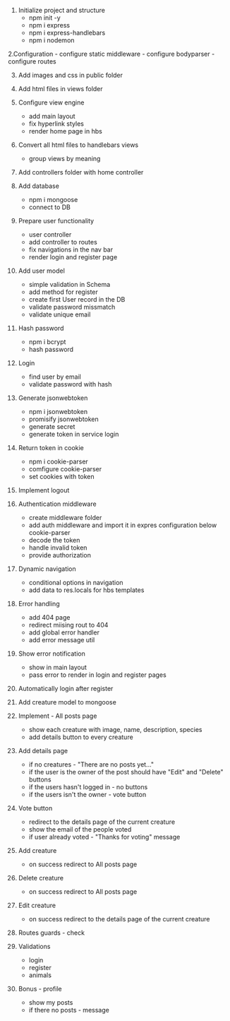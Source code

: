 1. Initialize project and structure
    - npm init -y
    - npm i express
    - npm i express-handlebars
    - npm i nodemon

2.Configuration
    - configure static middleware
    - configure bodyparser
    - configure routes

3. Add images and css in public folder
4. Add html files in views folder
5. Configure view engine
    - add main layout
    - fix hyperlink styles
    - render home page in hbs

6. Convert all html files to handlebars views
    - group views by meaning

7. Add controllers folder with home controller
8. Add database
    - npm i mongoose
    - connect to DB

9. Prepare user functionality 
    - user controller
    - add controller to routes
    - fix navigations in the nav bar
    - render login and register page

10. Add user model
    - simple validation in Schema
    - add method for register
    - create first User record in the DB
    - validate password missmatch
    - validate unique email

11. Hash password
    - npm i bcrypt
    - hash password

12. Login
    - find user by email
    - validate password with hash

13. Generate jsonwebtoken
    - npm i jsonwebtoken
    - promisify jsonwebtoken
    - generate secret
    - generate token in service login

14. Return token in cookie
    - npm i cookie-parser
    - comfigure cookie-parser
    - set cookies with token

15. Implement logout
16. Authentication middleware
    - create middleware folder
    - add auth middleware and import it in expres configuration below cookie-parser
    - decode the token
    - handle invalid token
    - provide authorization

17. Dynamic navigation
    - conditional options in navigation
    - add data to res.locals for hbs templates

18. Error handling
    - add 404 page
    - redirect miising rout to 404
    - add global error handler
    - add error message util

19. Show error notification
    - show in main layout
    - pass error to render in login and register pages

20. Automatically login after register
21. Add creature model to mongoose
22. Implement - All posts page
    - show each creature with image, name, description, species
    - add details button to every creature

23. Add details page
    - if no creatures - "There are no posts yet..."
    - if the user is the owner of the post should have "Edit" and "Delete" buttons
    - if the users hasn't logged in - no buttons
    - if the users isn't the owner - vote button

24. Vote button
    - redirect to the details page of the current creature
    - show the email of the people voted
    - if user already voted - "Thanks for voting" message

25. Add creature
    - on success redirect to All posts page

26. Delete creature
    - on success redirect to All posts page

26. Edit creature
    - on success redirect to the details page of the current creature

27. Routes guards - check
28. Validations
    - login
    - register
    - animals

29. Bonus - profile
    - show my posts
    - if there no posts - message
